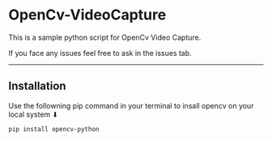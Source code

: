 # OpenCv-VideoCapture
This is a sample python script for OpenCv Video Capture.

If you face any issues feel free to ask in the issues tab.

---

## Installation
Use the followning pip command in your terminal to insall opencv on your local system ⬇

    pip install opencv-python
